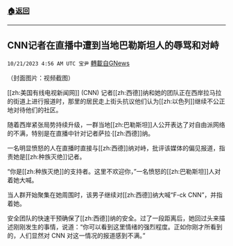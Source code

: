 ###  [:house:返回](README.md)
---


## CNN记者在直播中遭到当地巴勒斯坦人的辱骂和对峙
`10/21/2023 4:56 AM UTC 宝尹` [轉載自GNews](https://gnews.org/articles/1862061)

（封面图片：视频截图）

[[zh:美国有线电视新闻网]] (CNN) 记者[[zh:西德]]纳和她的团队正在西岸拉马拉的街道上进行报道时，那里的居民走上街头抗议他们认为[[zh:以色列]]继续不公正地对待他们的社区。

随着西岸紧张局势持续升级，一群当地[[zh:巴勒斯坦]]人公开表达了对自由派网络的不满，特别是在直播中针对记者萨拉·[[zh:西德]]纳。

一名明显愤怒的人在直播时直接与[[zh:西德]]纳对峙，批评该媒体的偏见报道，指责她是[[zh:种族灭绝]]记者。

“你是[[zh:种族灭绝]]的支持者。这里不欢迎你，”一名愤怒的[[zh:巴勒斯坦]]人对着她大喊。

当人群开始聚集在她周围时，该男子继续对[[zh:西德]]纳大喊“F-ck CNN”，并指着她。

安全团队的快速干预确保了[[zh:西德]]纳的安全。过了一段距离后，她回过头来描述刚刚发生的事情，说道：“你可以看到这里情绪的强烈程度。正如你刚才所看到的，人们显然对 CNN 对这一情况的报道感到不满。”
